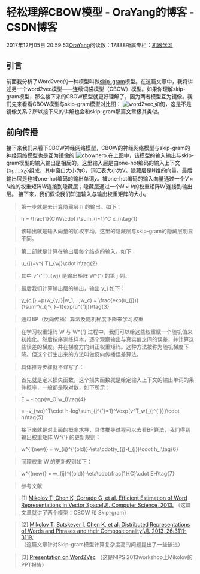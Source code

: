 
# 轻松理解CBOW模型 - OraYang的博客 - CSDN博客

2017年12月05日 20:59:53[OraYang](https://me.csdn.net/u010665216)阅读数：17888所属专栏：[机器学习](https://blog.csdn.net/column/details/16605.html)



## 引言
前面我分析了Word2vec的一种模型叫做[skip-gram](http://blog.csdn.net/u010665216/article/details/78721354)模型。在这篇文章中，我将讲述另一个word2vec模型——连续词袋模型（CBOW）模型。如果你理解skip-gram模型，那么接下来的CBOW模型就更好理解了，因为两者模型互为镜像。我们先来看看CBOW模型与skip-gram模型对比图：
![word2vec](https://img-blog.csdn.net/20171205201249851?watermark/2/text/aHR0cDovL2Jsb2cuY3Nkbi5uZXQvdTAxMDY2NTIxNg==/font/5a6L5L2T/fontsize/400/fill/I0JBQkFCMA==/dissolve/70/gravity/SouthEast)[ ](https://img-blog.csdn.net/20171205201249851?watermark/2/text/aHR0cDovL2Jsb2cuY3Nkbi5uZXQvdTAxMDY2NTIxNg==/font/5a6L5L2T/fontsize/400/fill/I0JBQkFCMA==/dissolve/70/gravity/SouthEast)
如何，这是不是镜像关系？所以接下来的讲解也会和skip-gram那篇文章极其类似。
[
](https://img-blog.csdn.net/20171205201249851?watermark/2/text/aHR0cDovL2Jsb2cuY3Nkbi5uZXQvdTAxMDY2NTIxNg==/font/5a6L5L2T/fontsize/400/fill/I0JBQkFCMA==/dissolve/70/gravity/SouthEast)
## 前向传播
[
](https://img-blog.csdn.net/20171205201249851?watermark/2/text/aHR0cDovL2Jsb2cuY3Nkbi5uZXQvdTAxMDY2NTIxNg==/font/5a6L5L2T/fontsize/400/fill/I0JBQkFCMA==/dissolve/70/gravity/SouthEast)接下来我们来看下CBOW神经网络模型，CBOW的神经网络模型与skip-gram的神经网络模型也是互为镜像的
![cbownero](https://img-blog.csdn.net/20171205202107851?watermark/2/text/aHR0cDovL2Jsb2cuY3Nkbi5uZXQvdTAxMDY2NTIxNg==/font/5a6L5L2T/fontsize/400/fill/I0JBQkFCMA==/dissolve/70/gravity/SouthEast)[ ](https://img-blog.csdn.net/20171205202107851?watermark/2/text/aHR0cDovL2Jsb2cuY3Nkbi5uZXQvdTAxMDY2NTIxNg==/font/5a6L5L2T/fontsize/400/fill/I0JBQkFCMA==/dissolve/70/gravity/SouthEast)
在上图中，该模型的输入输出与skip-gram模型的输入输出是相反的。这里输入层是由one-hot编码的输入上下文{$x_1$,…,$x_C$}组成，其中窗口大小为C，词汇表大小为V。隐藏层是N维的向量。最后输出层是也被one-hot编码的输出单词$y$。被one-hot编码的输入向量通过一个$V\times N$维的权重矩阵$W$连接到隐藏层；隐藏层通过一个$N\times V$的权重矩阵$W^{'}$连接到输出层。
接下来，我们假设我们知道输入与输出权重矩阵的大小。
> 第一步就是去计算隐藏层
> h
> 的输出。如下：

> h = \frac{1}{C}W\cdot (\sum_{i=1}^C x_i)\tag{$1$}

> 该输出就是输入向量的加权平均。这里的隐藏层与skip-gram的隐藏层明显不同。

> 第二部就是计算在输出层每个结点的输入。如下：

> u_{j}=v^{'T}_{wj}\cdot h\tag{$2$}

> 其中
> v^{'T}_{wj}
> 是输出矩阵
> W^{'}
> 的第
> j
> 列。

> 最后我们计算输出层的输出，输出
> y_j
> 如下：

> y_{c,j} =p(w_{y,j}|w_1,...,w_c) = \frac{exp(u_{j})}{\sum^V_{j^{'}=1}exp(u^{'}j)}\tag{$3$}

> 通过BP（反向传播）算法及随机梯度下降来学习权重

> 在学习权重矩阵
> W
> 与
> W^{'}
> 过程中，我们可以给这些权重赋一个随机值来初始化。然后按序训练样本，逐个观察输出与真实值之间的误差，并计算这些误差的梯度。并在梯度方向纠正权重矩阵。这种方法被称为随机梯度下降。但这个衍生出来的方法叫做反向传播误差算法。

> 具体推导步骤就不详写了：

> 首先就是定义损失函数，这个损失函数就是给定输入上下文的输出单词的条件概率，一般都是取对数，如下所示：

> E = -logp(w_O|w_I)\tag{$4$}

> = -v_{wo}^T\cdot h-log\sum_{j^{'}=1}^Vexp(v^T_w{_{j^{'}}}\cdot h)\tag{$5$}

> 接下来就是对上面的概率求导，具体推导过程可以去看BP算法，我们得到输出权重矩阵
> W^{'}
> 的更新规则：

> w^{'(new)} = w_{ij}^{'(old)}-\eta\cdot(y_{j}-t_{j})\cdot h_i\tag{$6$}

> 同理权重
> W
> 的更新规则如下：

> w^{(new)} = w_{ij}^{(old)}-\eta\cdot\frac{1}{C}\cdot EH\tag{$7$}

> 参考文献

> [1]
> [Mikolov T, Chen K, Corrado G, et al. Efficient Estimation of Word Representations in Vector Space[J]. Computer Science, 2013.](https://arxiv.org/pdf/1301.3781.pdf)
> （这篇文章就讲了两个模型：CBOW 和 Skip-gram）

> [2]
> [Mikolov T, Sutskever I, Chen K, et al. Distributed Representations of Words and Phrases and their Compositionality[J]. 2013, 26:3111-3119.](https://arxiv.org/pdf/1310.4546.pdf)
> （这篇文章针对Skip-gram模型计算复杂度高的问题提出了一些该进）

> [3]
> [Presentation on Word2Vec](https://docs.google.com/file/d/0B7XkCwpI5KDYRWRnd1RzWXQ2TWc/edit)
> （这是NIPS 2013workshop上Mikolov的PPT报告）


